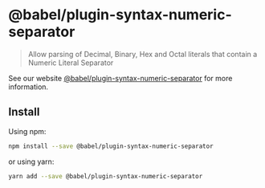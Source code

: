 # @babel/plugin-syntax-numeric-separator

> Allow parsing of Decimal, Binary, Hex and Octal literals that contain a Numeric Literal Separator

See our website [@babel/plugin-syntax-numeric-separator](https://new.babeljs.io/docs/en/next/babel-plugin-syntax-numeric-separator.html) for more information.

## Install

Using npm:

```sh
npm install --save @babel/plugin-syntax-numeric-separator
```

or using yarn:

```sh
yarn add --save @babel/plugin-syntax-numeric-separator
```
